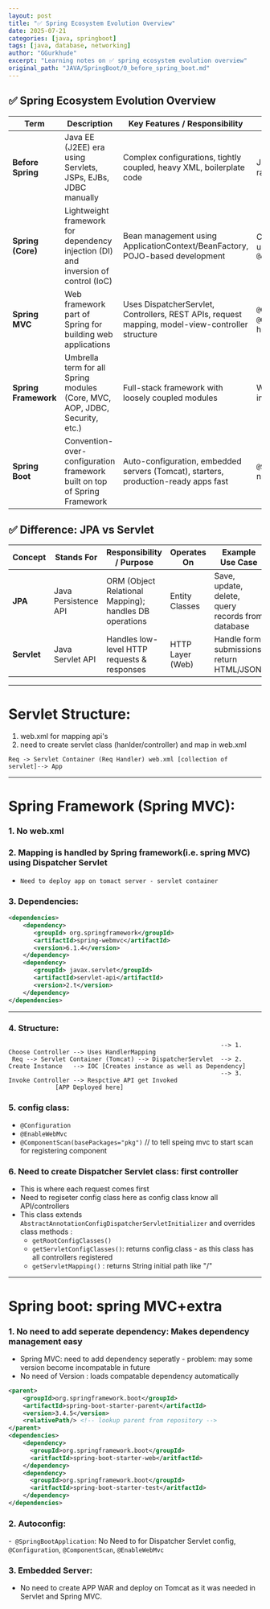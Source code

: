```yaml
---
layout: post
title: "✅ Spring Ecosystem Evolution Overview"
date: 2025-07-21
categories: [java, springboot]
tags: [java, database, networking]
author: "GGurkhude"
excerpt: "Learning notes on ✅ spring ecosystem evolution overview"
original_path: "JAVA/SpringBoot/0_before_spring_boot.md"
---
```



## ✅ **Spring Ecosystem Evolution Overview**

| Term             | Description                                                                 | Key Features / Responsibility                                                                                 | Use Case Example                                       |
|------------------|-----------------------------------------------------------------------------|---------------------------------------------------------------------------------------------------------------|--------------------------------------------------------|
| **Before Spring** | Java EE (J2EE) era using Servlets, JSPs, EJBs, JDBC manually                | Complex configurations, tightly coupled, heavy XML, boilerplate code                                          | JDBC connection with raw `DriverManager`              |
| **Spring (Core)**| Lightweight framework for dependency injection (DI) and inversion of control (IoC) | Bean management using ApplicationContext/BeanFactory, POJO-based development                                 | Configuring services using `@Component`, `@Autowired` |
| **Spring MVC**   | Web framework part of Spring for building web applications                   | Uses DispatcherServlet, Controllers, REST APIs, request mapping, model-view-controller structure             | `@Controller`, `@GetMapping`, form handling            |
| **Spring Framework**| Umbrella term for all Spring modules (Core, MVC, AOP, JDBC, Security, etc.) | Full-stack framework with loosely coupled modules                                                             | Web + data + security integration                     |
| **Spring Boot**  | Convention-over-configuration framework built on top of Spring Framework     | Auto-configuration, embedded servers (Tomcat), starters, production-ready apps fast                          | `@SpringBootApplication`, no `web.xml` needed         |

## ✅ **Difference: JPA vs Servlet**

| Concept | Stands For                    | Responsibility / Purpose                             | Operates On        | Example Use Case                                   |
|---------|-------------------------------|-------------------------------------------------------|--------------------|----------------------------------------------------|
| **JPA** | Java Persistence API          | ORM (Object Relational Mapping); handles DB operations | Entity Classes     | Save, update, delete, query records from database  |
| **Servlet** | Java Servlet API             | Handles low-level HTTP requests & responses            | HTTP Layer (Web)   | Handle form submissions, return HTML/JSON          |


-----

# Servlet Structure:
1. web.xml for mapping api's
2. need to create servlet class (hanlder/controller) and map in web.xml
```
Req -> Servlet Container (Req Handler) web.xml [collection of servlet]--> App
```
------
# Spring Framework (Spring MVC):
### 1. No web.xml
### 2. Mapping is handled by Spring framework(i.e. spring MVC) using Dispatcher Servlet
  - `Need to deploy app on tomact server - servlet container`
### 3. Dependencies:
```xml
<dependencies>
    <dependency>
       <groupId> org.springframework</groupId>
       <artifactId>spring-webmvc</artifactId>
       <version>6.1.4</version>
    </dependency>
    <dependency>
       <groupId> javax.servlet</groupId>
       <artifactId>servlet-api</artifactId>
       <version>2.t</version>
    </dependency>
</dependencies>
```
---
### 4. Structure:


```
                                                           --> 1. Choose Controller --> Uses HandlerMapping
 Req --> Servlet Container (Tomcat) --> DispatcherServlet  --> 2. Create Instance   --> IOC [Creates instance as well as Dependency]
                                                           --> 3. Invoke Controller --> Respctive API get Invoked
             [APP Deployed here]
```


### 5. config class:
   - `@Configuration`
   - `@EnableWebMvc`
   - `@ComponentScan(basePackages="pkg")` // to tell speing mvc to start scan for registering component

### 6. Need to create Dispatcher Servlet class: first controller
   - This is where each request comes first
   - Need to regiseter config class here as config class know all API/controllers
   - This class extends `AbstractAnnotationConfigDispatcherServletInitializer` and overrides class methods :
      - `getRootConfigClasses()`
      - `getServletConfigClasses()`: returns config.class - as this class has all controllers registered
      - `getServletMapping()` : returns String initial path like "/"

------



# Spring boot: spring MVC+extra
### 1. No need to add seperate dependency: Makes dependency management easy
   - Spring MVC: need to add dependency seperatly - problem: may some version become incompatable in future
   - No need of Version : loads compatable dependency automatically

```xml
<parent>
	<groupId>org.springframework.boot</groupId>
	<artifactId>spring-boot-starter-parent</artifactId>
	<version>3.4.5</version>
	<relativePath/> <!-- lookup parent from repository -->
</parent>
<dependencies>
    <dependency>
      <groupId>org.springframework.boot</groupId>
      <aritfactId>spring-boot-starter-web</aritfactId>
    </dependency>
    <dependency>
      <groupId>org.springframework.boot</groupId>
      <aritfactId>spring-boot-starter-test</aritfactId>
    </dependency>
</dependencies>
```


### 2. Autoconfig:
 -` @SpringBootApplication`:  No Need to for Dispatcher Servlet config, `@Configuration`, `@ComponentScan`, `@EnableWebMvc`

### 3. Embedded Server:
 - No need to create APP WAR and deploy on Tomcat as it was needed in Servlet and Spring MVC.
